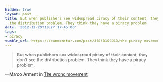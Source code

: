 ```yaml
---
hidden: true
layout: post
title: But when publishers see widespread piracy of their content, they don’t see
  the distribution problem. They think they have a piracy problem.
date: '2012-11-29T19:27:17-05:00'
tags:
- piracy
tumblr_url: https://seanmonstar.com/post/36843108968/the-piracy-movement
---
```

> But when publishers see widespread piracy of their content, they don’t see the distribution problem. They think they have a piracy problem.

—Marco Arment in [The wrong movement](http://www.marco.org/2012/11/29/the-wrong-movement)
